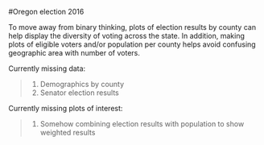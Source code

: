 


#Oregon election 2016

To move away from binary thinking, plots of election results by county can help display the diversity of voting across the state.  In addition, making plots of eligible voters and/or population per county helps avoid confusing geographic area with number of voters.

Currently missing data:

>1. Demographics by county  
>2. Senator election results  

Currently missing plots of interest:

>1. Somehow combining election results with population to show weighted results

